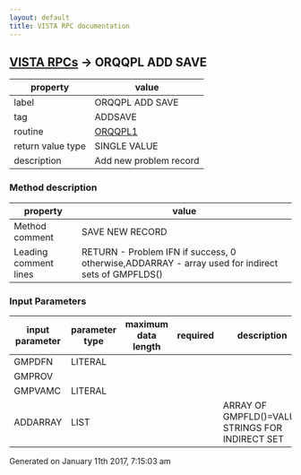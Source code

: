 ```yaml
---
layout: default
title: VISTA RPC documentation
---
```




## [VISTA RPCs](TableOfContent.md) &#8594; ORQQPL ADD SAVE 

 property | value 
--- | --- 
 label | ORQQPL ADD SAVE
 tag | ADDSAVE
 routine | [ORQQPL1](http://code.osehra.org/dox/Routine_ORQQPL1_source.html)
 return value type | SINGLE VALUE
 description | Add new problem record


### Method description

 property | value 
--- | --- 
 Method comment | SAVE NEW RECORD
 Leading comment lines | RETURN - Problem IFN if success, 0 otherwise,ADDARRAY - array used for indirect sets of  GMPFLDS()

### Input Parameters

| input parameter | parameter type | maximum data length | required | description | 
| --- | --- | --- | --- | --- | 
| GMPDFN | LITERAL |  |  |  | 
| GMPROV |  |  |  |  | 
| GMPVAMC | LITERAL |  |  |  | 
| ADDARRAY | LIST |  |  | ARRAY OF GMPFLD()=VALUE STRINGS FOR INDIRECT SET | 




 Generated on January 11th 2017, 7:15:03 am